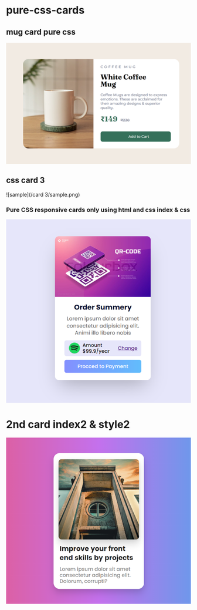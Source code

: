 # pure-css-cards

## mug card pure css 

![sample](sample2.png)

## css card 3

![sample](/card 3/sample.png)

### Pure CSS responsive cards only using html and css index & css

![sample](sample1.png)

# 2nd card index2 & style2

![sample](sample.png)


